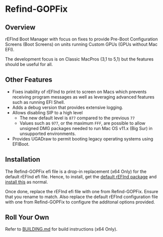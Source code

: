 # Refind-GOPFix
## Overview
rEFInd Boot Manager with focus on fixes to provide Pre-Boot Configuration Screens (Boot Screens) on units running Custom GPUs (GPUs without Mac EFI).

The development focus is on Classic MacPros (3,1 to 5,1) but the features should be useful for all.

## Other Features
- Fixes inability of rEFInd to print to screen on Macs which prevents receiving program messages as well as leveraging advanced features such as running EFI Shell.
- Adds a debug version that provides extensive logging.
- Allows disabling SIP to a high level
  - The new default level is `877` compared to the previous `77`
  - Values such as `977`, or the maximum `FFF`, are possible to allow unsigned DMG packages needed to run Mac OS v11.x (Big Sur) in unsupported environments.
- Provides UGADraw to permit booting legacy operating systems using EFIBoot.

## Installation
The Refind-GOPFix efi file is a drop-in replacement (x64 Only) for the default rEFInd efi file. Hence, to install, get the [default rEFInd package](www.rodsbooks.com/refind/getting.html) and [install this](www.rodsbooks.com/refind/installing.html) as normal.

Once done, replace the rEFInd efi file with one from Refind-GOPFix. Ensure that you rename to match. Also replace the default rEFInd configuration file with one from Refind-GOPFix to configure the additonal options provided.

## Roll Your Own
Refer to [BUILDING.md](https://github.com/dakanji/Refind-GOPFix/blob/GOPFix/BUILDING.md) for build instructions (x64 Only).

